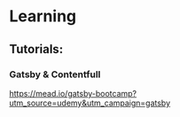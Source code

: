 # Learning
## Tutorials:
### Gatsby & Contentfull
https://mead.io/gatsby-bootcamp?utm_source=udemy&utm_campaign=gatsby


